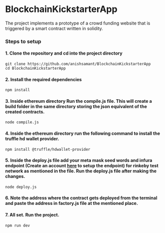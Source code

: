 # BlockchainKickstarterApp
The project implements a prototype of a crowd funding website that is triggered by a smart contract written in solidity.

### Steps to setup
#### 1. Clone the repository and cd into the project directory
```
git clone https://github.com/anishsamant/BlockchainKickstarterApp
cd BlockchainKickstarterApp
```

#### 2. Install the required dependencies
```
npm install
```

#### 3. Inside ethereum directory Run the compile.js file. This will create a build folder in the same directory storing the json equivalent of the created contracts.
```
node compile.js
```
#### 4. Inside the ethereum directory run the following command to install the truffle hd wallet provider.
```
npm install @truffle/hdwallet-provider
```

#### 5. Inside the deploy.js file add your meta mask seed words and infura endpoint (Create an account [here](https://infura.io/) to setup the endpoint) for rinkeby test network as mentioned in the file. Run the deploy.js file after making the changes.
```
node deploy.js
```

#### 6. Note the address where the contract gets deployed from the terminal and paste the address in factory.js file at the mentioned place.

#### 7. All set. Run the project.
```
npm run dev
```
